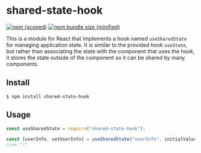 # shared-state-hook

[![npm (scoped)](https://img.shields.io/npm/v/shared-state-hook.svg)](https://www.npmjs.com/package/shared-state-hook)
[![npm bundle size (minified)](https://img.shields.io/bundlephobia/min/shared-state-hook.svg)](https://www.npmjs.com/package/shared-state-hook)

This is a module for React that implements a hook named `useSharedState` for managing application state. 
It is similar to the provided hook `useState`, but rather than associating the state with the component that uses the hook,
it stores the state outside of the component so it can be shared by many components.
 
 
 
## Install

```
$ npm install shared-state-hook
```

## Usage

```js
const useSharedState = require("shared-state-hook");

const [userInfo, setUserInfo] = useSharedState("userInfo", initialValues);
//=> "!"
```